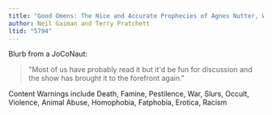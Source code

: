 ```yaml
---
title: "Good Omens: The Nice and Accurate Prophecies of Agnes Nutter, Witch"
author: Neil Gaiman and Terry Pratchett
ltid: "5794"
---
```


Blurb from a JoCoNaut:

> "Most of us have probably read it but it'd be fun for discussion and the show
> has brought it to the forefront again."

Content Warnings include Death, Famine, Pestilence, War, Slurs, Occult,
Violence, Animal Abuse, Homophobia, Fatphobia, Erotica, Racism
